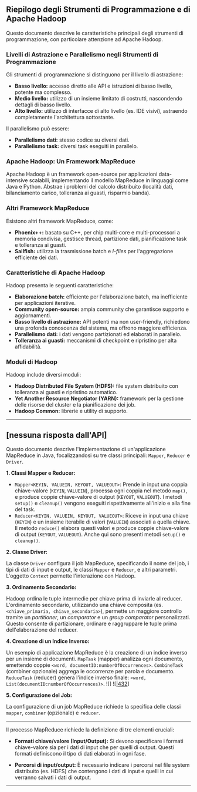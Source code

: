 
## Riepilogo degli Strumenti di Programmazione e di Apache Hadoop

Questo documento descrive le caratteristiche principali degli strumenti di programmazione, con particolare attenzione ad Apache Hadoop.

### Livelli di Astrazione e Parallelismo negli Strumenti di Programmazione

Gli strumenti di programmazione si distinguono per il livello di astrazione:

* **Basso livello:** accesso diretto alle API e istruzioni di basso livello, potente ma complesso.
* **Medio livello:** utilizzo di un insieme limitato di costrutti, nascondendo dettagli di basso livello.
* **Alto livello:** utilizzo di interfacce di alto livello (es. IDE visivi), astraendo completamente l'architettura sottostante.

Il parallelismo può essere:

* **Parallelismo dati:** stesso codice su diversi dati.
* **Parallelismo task:** diversi task eseguiti in parallelo.


### Apache Hadoop: Un Framework MapReduce

Apache Hadoop è un framework open-source per applicazioni data-intensive scalabili, implementando il modello MapReduce in linguaggi come Java e Python.  Abstrae i problemi del calcolo distribuito (località dati, bilanciamento carico, tolleranza ai guasti, risparmio banda).

### Altri Framework MapReduce

Esistono altri framework MapReduce, come:

* **Phoenix++:**  basato su C++, per chip multi-core e multi-processori a memoria condivisa, gestisce thread, partizione dati, pianificazione task e tolleranza ai guasti.
* **Sailfish:** utilizza la trasmissione batch e *I-files* per l'aggregazione efficiente dei dati.


### Caratteristiche di Apache Hadoop

Hadoop presenta le seguenti caratteristiche:

* **Elaborazione batch:** efficiente per l'elaborazione batch, ma inefficiente per applicazioni iterative.
* **Community open-source:** ampia community che garantisce supporto e aggiornamenti.
* **Basso livello di astrazione:** API potenti ma non user-friendly, richiedono una profonda conoscenza del sistema, ma offrono maggiore efficienza.
* **Parallelismo dati:** i dati vengono partizionati ed elaborati in parallelo.
* **Tolleranza ai guasti:** meccanismi di checkpoint e ripristino per alta affidabilità.


### Moduli di Hadoop

Hadoop include diversi moduli:

* **Hadoop Distributed File System (HDFS):** file system distribuito con tolleranza ai guasti e ripristino automatico.
* **Yet Another Resource Negotiator (YARN):** framework per la gestione delle risorse del cluster e la pianificazione dei job.
* **Hadoop Common:** librerie e utility di supporto.

---

[nessuna risposta dall'API]
---

Questo documento descrive l'implementazione di un'applicazione MapReduce in Java, focalizzandosi su tre classi principali: `Mapper`, `Reducer` e `Driver`.

**1. Classi Mapper e Reducer:**

*   `Mapper<KEYIN, VALUEIN, KEYOUT, VALUEOUT>`:  Prende in input una coppia chiave-valore (`KEYIN`, `VALUEIN`), processa ogni coppia nel metodo `map()`, e produce coppie chiave-valore di output (`KEYOUT`, `VALUEOUT`).  I metodi `setup()` e `cleanup()` vengono eseguiti rispettivamente all'inizio e alla fine del task.
*   `Reducer<KEYIN, VALUEIN, KEYOUT, VALUEOUT>`: Riceve in input una chiave (`KEYIN`) e un insieme iterabile di valori (`VALUEIN`) associati a quella chiave. Il metodo `reduce()` elabora questi valori e produce coppie chiave-valore di output (`KEYOUT`, `VALUEOUT`).  Anche qui sono presenti metodi `setup()` e `cleanup()`.

**2. Classe Driver:**

La classe `Driver` configura il job MapReduce, specificando il nome del job, i tipi di dati di input e output, le classi `Mapper` e `Reducer`, e altri parametri.  L'oggetto `Context` permette l'interazione con Hadoop.

**3. Ordinamento Secondario:**

Hadoop ordina le tuple intermedie per chiave prima di inviarle al reducer. L'ordinamento secondario, utilizzando una chiave composita (es. `<chiave_primaria, chiave_secondaria>`), permette un maggiore controllo tramite un *partitioner*, un *comparator* e un *group comparator* personalizzati.  Questo consente di partizionare, ordinare e raggruppare le tuple prima dell'elaborazione del reducer.

**4. Creazione di un Indice Inverso:**

Un esempio di applicazione MapReduce è la creazione di un indice inverso per un insieme di documenti.  `MapTask` (mapper) analizza ogni documento, emettendo coppie `<word, documentID:numberOfOccurrences>`.  `CombineTask` (combiner opzionale) aggrega le occorrenze per parola e documento.  `ReduceTask` (reducer) genera l'indice inverso finale: `<word, List(documentID:numberOfOccurrences)>`.  ![[](_page_18_Figure_4.jpeg)] ![[|432](_page_19_Figure_3.jpeg)]

**5. Configurazione del Job:**

La configurazione di un job MapReduce richiede la specifica delle classi `mapper`, `combiner` (opzionale) e `reducer`.

---

Il processo MapReduce richiede la definizione di tre elementi cruciali:

* **Formati chiave/valore (Input/Output):**  Si devono specificare i formati chiave-valore sia per i dati di input che per quelli di output.  Questi formati definiscono il tipo di dati elaborati in ogni fase.

* **Percorsi di input/output:**  È necessario indicare i percorsi nel file system distribuito (es. HDFS) che contengono i dati di input e quelli in cui verranno salvati i dati di output.

---
